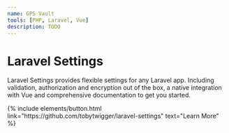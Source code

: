 ```yaml
---
name: GPS Vault
tools: [PHP, Laravel, Vue]
description: TODO
---
```


# Laravel Settings

Laravel Settings provides flexible settings for any Laravel app. Including validation, authorization and encryption 
out of the box, a native integration with Vue and comprehensive documentation to get you started.



<p class="text-center">
{% include elements/button.html link="https://github.com/tobytwigger/laravel-settings" text="Learn More" %}
</p>